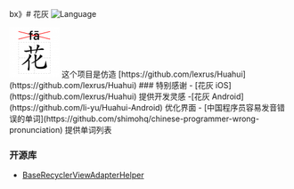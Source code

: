 

bx》# 花灰 ![Language](https://img.shields.io/badge/language-Android%20-orange.svg)

<img src="https://github.com/yishangfei/Huahui/blob/master/app/src/main/res/mipmap-xhdpi/ic_launcher.png" width="90" height="90" alt="icon"/>
这个项目是仿造 [https://github.com/lexrus/Huahui](https://github.com/lexrus/Huahui)
### 特别感谢
- [花灰 iOS](https://github.com/lexrus/Huahui) 提供开发灵感
-[花灰 Android](https://github.com/li-yu/Huahui-Android) 优化界面
- [中国程序员容易发音错误的单词](https://github.com/shimohq/chinese-programmer-wrong-pronunciation) 提供单词列表

### 开源库 ###
- [BaseRecyclerViewAdapterHelper](https://github.com/CymChad/BaseRecyclerViewAdapterHelper)
